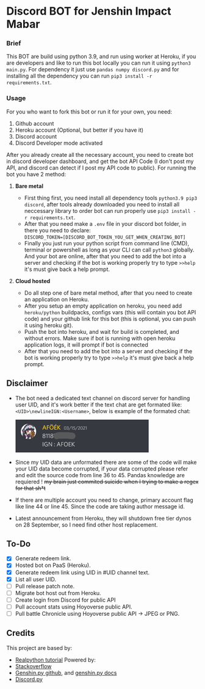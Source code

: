 # Discord BOT for Jenshin Impact Mabar

### Brief
This BOT are build using python 3.9, and run using worker at Heroku, if you are developers and like to run this bot locally you can run it using `python3 main.py`. For dependency it just use `pandas numpy discord.py` and for installing all the dependency you can run `pip3 install -r requirements.txt`.

### Usage
For you who want to fork this bot or run it for your own, you need:
1. Github account
2. Heroku account (Optional, but better if you have it)
3. Discord account
4. Discord Developer mode activated

After you already create all the necessary account, you need to create bot in discord developer dashboard, and get the bot API Code (I don't post my API, and discord can detect if I post my API code to public). For running the bot you have 2 method:

1. **Bare metal**
    - First thing first, you need install all dependency tools `python3.9 pip3 discord`, after tools already downloaded you need to install all neccessary library to order bot can run properly use `pip3 install -r requirements.txt`.
    - After that you need make a `.env` file in your discord bot folder, in there you need to declare:</br>
        `DISCORD_TOKEN=[DISCORD_BOT_TOKEN_YOU_GET_WHEN_CREATING_BOT]`</br>
    - Finally you just run your python script from command line (CMD), terminal or powershell as long as your CLI can call `python3` globally. And your bot are online, after that you need to add the bot into a server and checking if the bot is working properly try to type `>>help` it's must give back a help prompt.

2. **Cloud hosted**
    - Do all step one of bare metal method, after that you need to create an application on Heroku.
    - After you setup an empty application on heroku, you need add `heroku/python` buildpacks, configs vars (this will contain you bot API code) and your github link for this bot (this is optional, you can push it using heroku git).
    - Push the bot into heroku, and wait for build is completed, and without errors. Make sure if bot is running with open heroku application logs, it will prompt if bot is connected
    - After that you need to add the bot into a server and checking if the bot is working properly try to type `>>help` it's must give back a help prompt.

## Disclaimer
- The bot need a dedicated text channel on discord server for handling user UID, and it's work better if the text chat are get formated like: `<UID>\newlineIGN:<Username>`, below is example of the formated chat:

    ![formated_UID](readme_img/formated_UID.png)

- Since my UID data are unformated there are some of the code will make your UID data become corrupted, if your data corrupted please refer and edit the source code from line 36 to 45. Pandas knowledge are requiered ! ~~my brain just commited suicide when I trying to make a regex for that sh*t~~
- If there are multiple account you need to change, primary account flag like line 44 or line 45. Since the code are taking author message id.
- Latest announcement from Heroku, they will shutdown free tier dynos on 28 September, so I need find other host replacement. 

## To-Do
- [x] Generate redeem link.
- [x] Hosted bot on PaaS (Heroku).
- [x] Generate redeem link using UID in #UID channel text.
- [x] List all user UID.
- [ ] Pull release patch note.
- [ ] Migrate bot host out from Heroku.
- [ ] Create login from Discord for public API
- [ ] Pull account stats using Hoyoverse public API.
- [ ] Pull battle Chronicle using Hoyoverse public API -> JPEG or PNG.

## Credits
This project are based by:
- [Realpython tutorial](https://realpython.com/how-to-make-a-discord-bot-python/)
Powered by:
- [Stackoverflow](https://stackoverflow.com/questions/70714205/discord-py-how-to-wait-for-user-input-that-can-be-different)
- [Genshin.py github](https://github.com/thesadru/genshin.py), and [genshin.py docs](https://thesadru.github.io/genshin.py/)
- [Discord.py](https://discordpy.readthedocs.io/en/stable/ext/commands/commands.html)